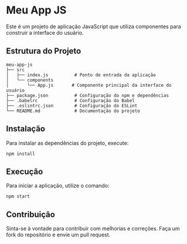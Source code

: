 # Meu App JS

Este é um projeto de aplicação JavaScript que utiliza componentes para construir a interface do usuário.

## Estrutura do Projeto

```
meu-app-js
├── src
│   ├── index.js          # Ponto de entrada da aplicação
│   └── components
│       └── App.js       # Componente principal da interface do usuário
├── package.json          # Configuração do npm e dependências
├── .babelrc              # Configuração do Babel
├── .eslintrc.json        # Configuração do ESLint
└── README.md             # Documentação do projeto
```

## Instalação

Para instalar as dependências do projeto, execute:

```
npm install
```

## Execução

Para iniciar a aplicação, utilize o comando:

```
npm start
```

## Contribuição

Sinta-se à vontade para contribuir com melhorias e correções. Faça um fork do repositório e envie um pull request.